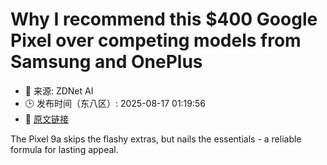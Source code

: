 # Why I recommend this $400 Google Pixel over competing models from Samsung and OnePlus
- 📅 来源: ZDNet AI
- 🕒 发布时间（东八区）: 2025-08-17 01:19:56
- 🔗 [原文链接](https://www.zdnet.com/article/why-i-recommend-this-400-google-pixel-over-competing-models-from-samsung-and-oneplus/)

The Pixel 9a skips the flashy extras, but nails the essentials - a reliable formula for lasting appeal.
